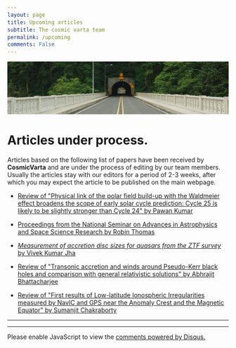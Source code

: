 ```yaml
---
layout: page
title: Upcoming articles
subtitle: The cosmic varta team
permalink: /upcoming
comments: False
---
```


<img src="assets/images/upcoming.jpg">

# Articles under process.

Articles based on the following list of papers have been received by **CosmicVarta**  and are under the process of editing by our team members. Usually the articles stay with our editors for a period of 2-3 weeks, after which you may expect the article to be published on the main webpage.

- [Review of "Physical link of the polar field build-up with the Waldmeier effect broadens the scope of early solar cycle prediction: Cycle 25 is likely to be slightly stronger than Cycle 24" by Pawan Kumar](https://ui.adsabs.harvard.edu/abs/2022MNRAS.513L.112K/abstract)

- [Proceedings from the National Seminar on Advances in Astrophysics and Space Science Research by Robin Thomas]()

- [*Measurement of accretion disc sizes for quasars from the ZTF survey* by Vivek Kumar Jha](https://ui.adsabs.harvard.edu/abs/2022MNRAS.511.3005J/abstract)

- [Review of "Transonic accretion and winds around Pseudo-Kerr black holes and comparison with general relativistic solutions" by Abhrajit Bhattacharjee](https://arxiv.org/abs/2201.04383)

- [Review of "First results of Low-latitude Ionospheric Irregularities measured by NavIC and GPS near the Anomaly Crest and the Magnetic Equator" by Sumanjit Chakraborty](https://arxiv.org/abs/2203.02218)

---
---

<div id="disqus_thread"></div>
<script>
    /**
    *  RECOMMENDED CONFIGURATION VARIABLES: EDIT AND UNCOMMENT THE SECTION BELOW TO INSERT DYNAMIC VALUES FROM YOUR PLATFORM OR CMS.
    *  LEARN WHY DEFINING THESE VARIABLES IS IMPORTANT: https://disqus.com/admin/universalcode/#configuration-variables    */
    /*
    var disqus_config = function () {
    this.page.url = PAGE_URL;  // Replace PAGE_URL with your page's canonical URL variable
    this.page.identifier = PAGE_IDENTIFIER; // Replace PAGE_IDENTIFIER with your page's unique identifier variable
    };
    */
    (function() { // DON'T EDIT BELOW THIS LINE
    var d = document, s = d.createElement('script');
    s.src = 'https://cosmicvarta-in.disqus.com/embed.js';
    s.setAttribute('data-timestamp', +new Date());
    (d.head || d.body).appendChild(s);
    })();
</script>
<noscript>Please enable JavaScript to view the <a href="https://disqus.com/?ref_noscript">comments powered by Disqus.</a></noscript>
